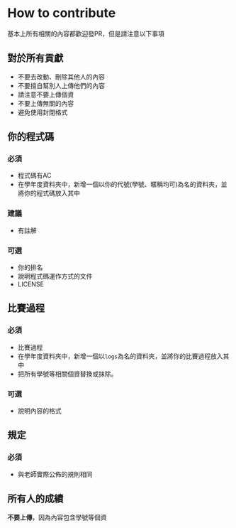 # How to contribute
基本上所有相關的內容都歡迎發PR，但是請注意以下事項
## 對於所有貢獻
- 不要去改動、刪除其他人的內容
- 不要擅自幫別人上傳他們的內容
- 請注意不要上傳個資
- 不要上傳無關的內容
- 避免使用封閉格式
## 你的程式碼
### 必須
- 程式碼有AC
- 在學年度資料夾中，新增一個以你的代號(學號、暱稱均可)為名的資料夾，並將你的程式碼放入其中
### 建議
- 有註解
### 可選
- 你的排名
- 說明程式碼運作方式的文件
- LICENSE
## 比賽過程
### 必須
- 比賽過程
- 在學年度資料夾中，新增一個以`logs`為名的資料夾，並將你的比賽過程放入其中
- 把所有學號等相關個資替換或抹除。
### 可選
- 說明內容的格式
## 規定
### 必須
- 與老師實際公佈的規則相同
## 所有人的成績
**不要上傳**，因為內容包含學號等個資
